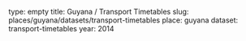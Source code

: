 type: empty
title: Guyana / Transport Timetables
slug: places/guyana/datasets/transport-timetables
place: guyana
dataset: transport-timetables
year: 2014
